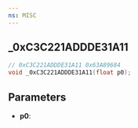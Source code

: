 ```yaml
---
ns: MISC
---
```

## _0xC3C221ADDDE31A11

```c
// 0xC3C221ADDDE31A11 0x63A89684
void _0xC3C221ADDDE31A11(float p0);
```


## Parameters
* **p0**: 

